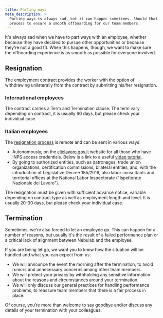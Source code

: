 ```yaml
---
title: Parting ways
meta_description: >
  Parting ways is always sad, but it can happen sometimes. Should that be the case, we have a
  process to ensure a smooth offboarding for our team members.
---
```


It's always sad when we have to part ways with an employee, whether because they have decided to
pursue other opportunities or because they're not a good fit. When this happens, though, we want to
make sure the offboarding experience is as smooth as possible for everyone involved.

## Resignation

The employment contract provides the worker with the option of withdrawing unilaterally from the
contract by submitting his/her resignation.

### International employees

The contract carries a Term and Termination clause. The term vary depending on contract, it is
usually 60 days, but please check your individual case.

### Italian employees
The [resignation process](https://www.cliclavoro.gov.it/Cittadini/Pagine/Adempimenti.aspx) is remote
and can be sent in various ways:

* Autonomously, on the [cliclavoro.gov.it](http://cliclavoro.gov.it) website for all those who
  have INPS access credentials. Below is a link to a useful
  [video tutorial](https://youtu.be/02yuLr7-h_E).
* By going to authorized entities, such as patronages, trade union organizations, certification
  commissions, bilateral entities, and, with the introduction of Legislative Decree 185/2016, also
  labor consultants and territorial offices at the National Labor Inspectorate ("Ispettorato
  Nazionale del Lavoro").

The resignation must be given with sufficient advance notice, variable depending on contract type as
well as employment length and level. It is usually 20-30 days, but please check your individual
case.

## Termination

Sometimes, we're also forced to let an employee go. This can happen for a number of reasons, but
usually it's the result of a failed [performance plan](/people-ops/performance-plans/) or a critical
lack of alignment between Nebulab and the employee.

If you are being let go, we want you to know how the situation will be handled and what you can
expect from us:

* We will announce the event the morning after the termination, to avoid rumors and unnecessary
  concerns among other team members.
* We will protect your privacy by withholding any sensitive information about the reasons and
  circumstances around your termination.
* We will only discuss our general practices for handling performance problems, to reassure team
  members that there is a fair process in place.

Of course, you're more than welcome to say goodbye and/or discuss any details of your termination
with your colleagues.
